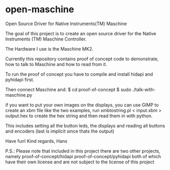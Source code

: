 # open-maschine
Open Source Driver for Native Instruments(TM) Maschine

The goal of this project is to create an open source
driver for the Native Instruments (TM) Maschine Controller.

The Hardware I use is the Maschine MK2.

Currently this repository contains proof of concept code to demonstrate,
how to talk to Maschine and how to read from it.

To run the proof of concept you have to compile and install hidapi
and pyhidapi first.

Then connect Maschine and:
$ cd proof-of-concept
$ sudo ./talk-with-maschine.py

if you want to put your own images on the displays,
you can use GIMP to create an xbm file like the
two examples, run 
xmbtostring.pl < input.xbm > output.hex
to create the hex string and then read them in with python.

This includes setting all the button leds,
the displays and reading
all buttons and encoders (last is implicit since thats the output)

Have fun!
Kind regards,
Hans

P.S.: Please note that included in this project
there are two other projects,
namely
proof-of-concept/hidapi
proof-of-concept/pyhidapi
both of which have their own license
and are not subject to the license of this project


